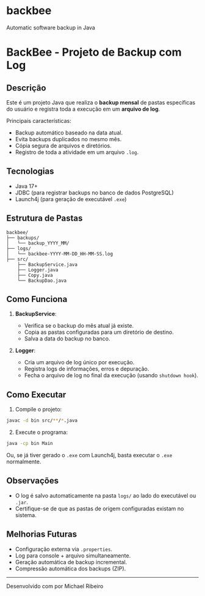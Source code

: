# backbee
Automatic software backup in Java

# BackBee - Projeto de Backup com Log

## Descrição
Este é um projeto Java que realiza o **backup mensal** de pastas específicas do usuário e registra toda a execução em um **arquivo de log**.

Principais características:
- Backup automático baseado na data atual.
- Evita backups duplicados no mesmo mês.
- Cópia segura de arquivos e diretórios.
- Registro de toda a atividade em um arquivo `.log`.

## Tecnologias
- Java 17+
- JDBC (para registrar backups no banco de dados PostgreSQL)
- Launch4j (para geração de executável `.exe`)

## Estrutura de Pastas
```
backbee/
├── backups/
│   └── backup_YYYY_MM/
├── logs/
│   └── backbee-YYYY-MM-DD_HH-MM-SS.log
├── src/
    ├── BackupService.java
    ├── Logger.java
    ├── Copy.java
    └── BackupDao.java
```

## Como Funciona
1. **BackupService**:
   - Verifica se o backup do mês atual já existe.
   - Copia as pastas configuradas para um diretório de destino.
   - Salva a data do backup no banco.

2. **Logger**:
   - Cria um arquivo de log único por execução.
   - Registra logs de informações, erros e depuração.
   - Fecha o arquivo de log no final da execução (usando `shutdown hook`).

## Como Executar
1. Compile o projeto:
```bash
javac -d bin src/**/*.java
```

2. Execute o programa:
```bash
java -cp bin Main
```

Ou, se já tiver gerado o `.exe` com Launch4j, basta executar o `.exe` normalmente.

## Observações
- O log é salvo automaticamente na pasta `logs/` ao lado do executável ou `.jar`.
- Certifique-se de que as pastas de origem configuradas existam no sistema.

## Melhorias Futuras
- Configuração externa via `.properties`.
- Log para console + arquivo simultaneamente.
- Geração automática de backup incremental.
- Compressão automática dos backups (ZIP).

---

Desenvolvido com por Michael Ribeiro

